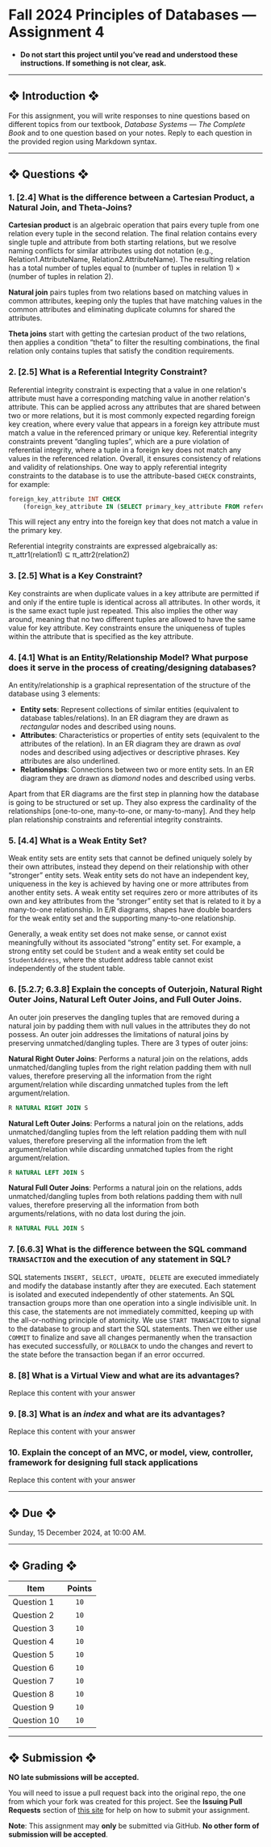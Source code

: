 # Fall 2024 Principles of Databases — Assignment 4

* **Do not start this project until you’ve read and understood these instructions. If something is not clear, ask.**

---

## ❖ Introduction ❖

For this assignment, you will write responses to nine questions based on different topics from our textbook, *Database Systems — The Complete Book* and to one question based on your notes. Reply to each question in the provided region using Markdown syntax.

---

## ❖ Questions ❖

### 1. [2.4] What is the difference between a Cartesian Product, a Natural Join, and Theta-Joins?

**Cartesian product** is an algebraic operation that pairs every tuple from one relation every tuple in the second relation. The final relation contains every single tuple and attribute from both starting relations, but we resolve naming conflicts for similar attributes using dot notation (e.g., Relation1.AttributeName, Relation2.AttributeName). The resulting relation has a total number of tuples equal to (number of tuples in relation 1) × (number of tuples in relation 2). 

**Natural join** pairs tuples from two relations based on matching values in common attributes, keeping only the tuples that have matching values in the common attributes and eliminating duplicate columns for shared the attributes. 

**Theta joins** start with getting the cartesian product of the two relations, then applies a condition “theta” to filter the resulting combinations, the final relation only contains tuples that satisfy the condition requirements.

### 2. [2.5] What is a Referential Integrity Constraint?

Referential integrity constraint is expecting that a value in one relation's attribute must have a corresponding matching value in another relation's attribute. This can be applied across any attributes that are shared between two or more relations, but it is most commonly expected regarding foreign key creation, where every value that appears in a foreign key attribute must match a value in the referenced primary or unique key. Referential integrity constraints prevent “dangling tuples”, which are a pure violation of referential integrity, where a tuple in a foreign key does not match any values in the referenced relation. Overall, it ensures consistency of relations and validity of relationships. One way to apply referential integrity constraints to the database is to use the attribute-based `CHECK` constraints, for example:

```sql
foreign_key_attribute INT CHECK
    (foreign_key_attribute IN (SELECT primary_key_attribute FROM referenced_table))
```
This will reject any entry into the foreign key that does not match a value in the primary key.

Referential integrity constraints are expressed algebraically as:
π_attr1(relation1) ⊆ π_attr2(relation2)

###  3. [2.5] What is a Key Constraint?

Key constraints are when duplicate values in a key attribute are permitted if and only if the entire tuple is identical across all attributes. In other words, it is the same exact tuple just repeated. This also implies the other way around, meaning that no two different tuples are allowed to have the same value for key attribute. Key constraints ensure the uniqueness of tuples within the attribute that is specified as the key attribute.

### 4. [4.1] What is an Entity/Relationship Model? What purpose does it serve in the process of creating/designing databases?

An entity/relationship is a graphical representation of the structure of the database using 3 elements:
* **Entity sets**: Represent collections of similar entities (equivalent to database tables/relations). In an ER diagram they are drawn as *rectangular* nodes and described using nouns.
* **Attributes**: Characteristics or properties of entity sets (equivalent to the attributes of the relation). In an ER diagram they are drawn as *oval* nodes and described using adjectives or descriptive phrases. Key attributes are also underlined.
* **Relationships**: Connections between two or more entity sets. In an ER diagram they are drawn as *diamond* nodes and described using verbs.

Apart from that ER diagrams are the first step in planning how the database is going to be structured or set up. They also express the cardinality of the relationships [one-to-one, many-to-one, or many-to-many]. And they help plan relationship constraints and referential integrity constraints.

### 5. [4.4] What is a Weak Entity Set?

Weak entity sets are entity sets that cannot be defined uniquely solely by their own attributes, instead they depend on their relationship with other “stronger” entity sets. Weak entity sets do not have an independent key, uniqueness in the key is achieved by having one or more attributes from another entity sets. A weak entity set requires zero or more attributes of its own and key attributes from the “stronger” entity set that is related to it by a many-to-one relationship. In E/R diagrams, shapes have double boarders for the weak entity set and the supporting many-to-one relationship.

Generally, a weak entity set does not make sense, or cannot exist meaningfully without its associated “strong” entity set. For example, a strong entity set could be `Student` and a weak entity set could be `StudentAddress`, where the student address table cannot exist independently of the student table.

### 6. [5.2.7; 6.3.8] Explain the concepts of Outerjoin, Natural Right Outer Joins, Natural Left Outer Joins, and Full Outer Joins.

An outer join preserves the dangling tuples that are removed during a natural join by padding them with null values in the attributes they do not possess. An outer join addresses the limitations of natural joins by preserving unmatched/dangling tuples. There are 3 types of outer joins:

**Natural Right Outer Joins**: Performs a natural join on the relations, adds unmatched/dangling tuples from the right relation padding them with null values, therefore preserving all the information from the right argument/relation while discarding unmatched tuples from the left argument/relation.
```sql 
R NATURAL RIGHT JOIN S
```
**Natural Left Outer Joins**: Performs a natural join on the relations, adds unmatched/dangling tuples from the left relation padding them with null values, therefore preserving all the information from the left argument/relation while discarding unmatched tuples from the right argument/relation.
```sql 
R NATURAL LEFT JOIN S
```
**Natural Full Outer Joins**: Performs a natural join on the relations, adds unmatched/dangling tuples from both relations padding them with null values, therefore preserving all the information from both arguments/relations, with no data lost during the join. 
```sql 
R NATURAL FULL JOIN S
```

### 7. [6.6.3] What is the difference between the SQL command `TRANSACTION` and the execution of any statement in SQL?

SQL statements `INSERT, SELECT, UPDATE, DELETE` are executed immediately and modify the database instantly after they are executed. Each statement is isolated and executed independently of other statements. An SQL transaction groups more than one operation into a single indivisible unit. In this case, the statements are not immediately committed, keeping up with the all-or-nothing principle of atomicity. We use `START TRANSACTION` to signal to the database to group and start the SQL statements. Then we either use `COMMIT` to finalize and save all changes permanently when the transaction has executed successfully, or `ROLLBACK` to undo the changes and revert to the state before the transaction began if an error occurred. 

### 8. [8] What is a Virtual View and what are its advantages?

Replace this content with your answer

### 9. [8.3] What is an *index* and what are its advantages?

Replace this content with your answer

### 10. Explain the concept of an MVC, or model, view, controller, framework for designing full stack applications

Replace this content with your answer

---

## ❖ Due ❖

Sunday, 15 December 2024, at 10:00 AM.

---

## ❖ Grading ❖

| Item        | Points |
|-------------|:------:|
| Question 1  | `10`   |
| Question 2  | `10`   |
| Question 3  | `10`   |
| Question 4  | `10`   |
| Question 5  | `10`   |
| Question 6  | `10`   |
| Question 7  | `10`   |
| Question 8  | `10`   |
| Question 9  | `10`   |
| Question 10 | `10`   |

---

## ❖ Submission ❖

**NO late submissions will be accepted.**

You will need to issue a pull request back into the original repo, the one from which your fork was created for this project. See the **Issuing Pull Requests** section of [this site](http://code-warrior.github.io/tutorials/git/github/index.html) for help on how to submit your assignment.

**Note**: This assignment may **only** be submitted via GitHub. **No other form of submission will be accepted**.
